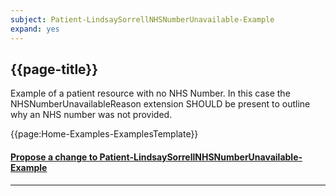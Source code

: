 ```yaml
---
subject: Patient-LindsaySorrellNHSNumberUnavailable-Example
expand: yes
---
```


## {{page-title}}

Example of a patient resource with no NHS Number. In this case the NHSNumberUnavailableReason extension SHOULD be present to outline why an NHS number was not provided.

{{page:Home-Examples-ExamplesTemplate}}


<div id="Feedback" class="tabcontent">
<h4><a href='https://simplifier.net/NHS-Digital-FHIR-Genomics-Implementation-Guide/Patient-LindsaySorrellNHSNumberUnavailable-Example/~issues?level=File' target="_blank">Propose a change to Patient-LindsaySorrellNHSNumberUnavailable-Example</a></h4>
</div>

---